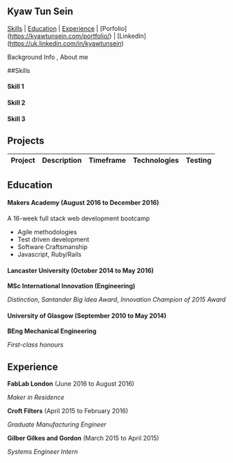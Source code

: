 ## Kyaw Tun Sein

[Skills](#skills) | [Education](#education) | [Experience](#experience) | [Porfolio] (https://kyawtunsein.com/portfolio/) | [LinkedIn] (https://uk.linkedin.com/in/kyawtunsein)

Background Info , About me

##Skills

#### Skill 1


#### Skill 2


#### Skill 3


## Projects

Project | Description | Timeframe | Technologies | Testing
------------- | ----------- | --------------------- | ------------ | -------


## Education

#### Makers Academy (August 2016 to December 2016)

A 16-week full stack web development bootcamp

- Agile methodologies
- Test driven development
- Software Craftsmanship
- Javascript, Ruby/Rails

#### Lancaster University (October 2014 to May 2016)

**MSc International Innovation (Engineering)**

*Distinction*, *Santander Big Idea Award*, *Innovation Champion of 2015 Award*

#### University of Glasgow (September 2010 to May 2014)

**BEng Mechanical Engineering**

*First-class honours*

## Experience

**FabLab London** (June 2016 to August 2016)

*Maker in Residence*

**Croft Filters** (April 2015 to February 2016)

*Graduate Manufacturing Engineer*

**Gilber Gilkes and Gordon** (March 2015 to April 2015)

*Systems Engineer Intern*
